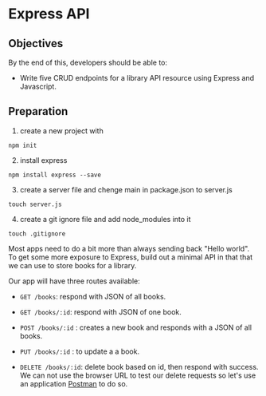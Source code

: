 # Express API

## Objectives

By the end of this, developers should be able to:

- Write five CRUD endpoints for a library API resource using Express and Javascript.



## Preparation

1. create a new project with 

```
npm init
```

2. install express
```
npm install express --save
```

3. create a server file and chenge main in package.json to server.js
```
touch server.js
```

4. create a git ignore file and add node_modules into it
```
touch .gitignore
```






Most apps need to do a bit more than always sending back "Hello world". To get
some more exposure to Express, build out a minimal API in
that that we can
use to store books for a library.

Our app will have three routes available:

- `GET /books`: respond with JSON of all books.
- `GET /books/:id`: respond with JSON of one book.
- `POST /books/:id` : creates a new book and responds with a JSON of all books.

- `PUT /books/:id` : to update a a book.
- `DELETE /books/:id`: delete book based on id, then respond with success.  
We can not use the browser URL to test our delete requests so let's use an application [Postman](https://www.getpostman.com/) to do so.

